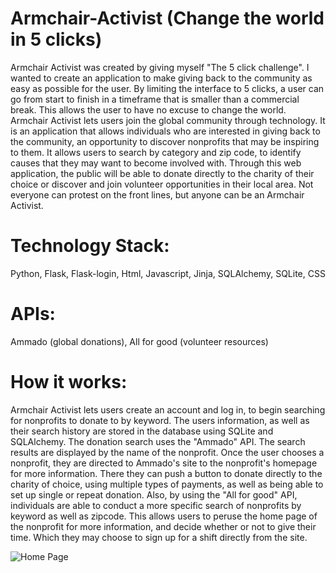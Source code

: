 # Armchair-Activist (Change the world in 5 clicks)

Armchair Activist was created by giving myself "The 5 click challenge". I wanted to create an application to make giving back to the community as easy as possible for the user. By limiting the interface to 5 clicks, a user can go from start to finish in a timeframe that is smaller than a commercial break. This allows the user to have no excuse to change the world. Armchair Activist lets users join the global community through technology. It is an application that allows individuals who are interested in giving back to the community, an opportunity to discover nonprofits that may be inspiring to them. It allows users to search by category and zip code, to identify causes that they may want to become involved with. Through this web application, the public will be able to donate directly to the charity of their choice or discover and join volunteer opportunities in their local area. Not everyone can protest on the front lines, but anyone can be an Armchair Activist. 

# Technology Stack: 
Python, Flask, Flask-login, Html, Javascript, Jinja, SQLAlchemy, SQLite, CSS

# APIs:
Ammado (global donations), All for good (volunteer resources)

# How it works:
Armchair Activist lets users create an account and log in, to begin searching for nonprofits to donate to by keyword. The users information, as well as their search history are stored in the database using SQLite and SQLAlchemy. The donation search uses the "Ammado" API. The search results are displayed by the name of the nonprofit. Once the user chooses a nonprofit, they are directed to Ammado's site to the nonprofit's homepage for more information. There they can push a button to donate directly to the charity of choice, using multiple types of payments, as well as being able to set up single or repeat donation.
Also, by using the "All for good" API, individuals are able to conduct a more specific search of nonprofits by keyword as well as zipcode. This allows users to peruse the home page of the nonprofit for more information, and decide whether or not to give their time. Which they may choose to sign up for a shift directly from the site.

![Home Page](https://cloud.githubusercontent.com/assets/11415852/9655807/a0731b78-51e8-11e5-91d1-8be9550c9fe3.png)
